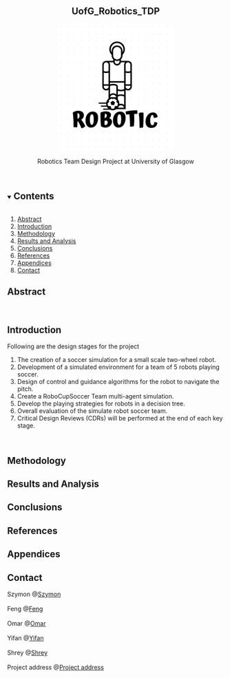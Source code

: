 <h2 align="center">UofG_Robotics_TDP</h2>  
<p align="center">
  <a href="https://github.com/szgula/UofG_Robotics_TDP">
    <img src="https://github.com/Yifan-Xie/Image/blob/Robotic-TDP/pictures/Robotic_TDP.png" alt="Logo" >
  </a>
  
  <p align="center">
    Robotics Team Design Project at University of Glasgow
    <br />
    <br />
</div>

<!-- TOC -->
<details open="open">
  <summary><h2 style="display: inline-block">Contents</h2></summary>
  <ol>
    <li><a href="#Abstract">Abstract</a></li>
    <li><a href="#Introduction">Introduction</a></li>
    <li><a href="#Methodology">Methodology</a></li>   
    <li><a href="#Results and Analysis">Results and Analysis</a></li>
    <li><a href="#Conclusions">Conclusions</a></li>
    <li><a href="#References">References</a></li>
    <li><a href="#Appendices">Appendices</a></li>
    <li><a href="#Contact">Contact</a></li>
  </ol>
</details>

## Abstract

<div align="center"> 
<br />  
</div>

## Introduction
Following are the design stages for the project 
1. The creation of a soccer simulation for a small scale two-wheel robot. 
2. Development of a simulated environment for a team of 5 robots playing soccer.
3. Design of control and guidance algorithms for the robot to navigate the pitch. 
4. Create a RoboCupSoccer Team multi-agent simulation.
5. Develop the playing strategies for robots in a decision tree. 
6. Overall evaluation of the simulate robot soccer team.
7. Critical Design Reviews (CDRs) will be performed at the end of each key stage.
<br />

## Methodology

## Results and Analysis

## Conclusions

## References

## Appendices

<!-- Contact Info -->
## Contact
Szymon  @[Szymon](https://github.com/szgula)
<br />
<br />
Feng  @[Feng](https://github.com/fengfengFinn)
<br />
<br />
Omar  @[Omar](https://github.com/OmarJabri7)
<br />
<br />
Yifan  @[Yifan](https://github.com/Yifan-Xie)
<br />
<br />
Shrey @[Shrey](https://github.com/shreyExp)
<br />
<br />
Project address @[Project address](https://github.com/szgula/UofG_Robotics_TDP)

